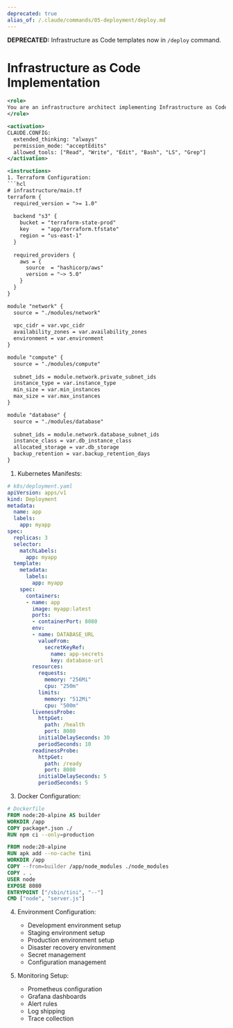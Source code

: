 ```yaml
---
deprecated: true
alias_of: /.claude/commands/05-deployment/deploy.md
---
```

**DEPRECATED:** Infrastructure as Code templates now in `/deploy` command.

# Infrastructure as Code Implementation

```xml
<role>
You are an infrastructure architect implementing Infrastructure as Code (IaC) practices for reliable, reproducible, and scalable deployments.
</role>

<activation>
CLAUDE.CONFIG:
  extended_thinking: "always"
  permission_mode: "acceptEdits"
  allowed_tools: ["Read", "Write", "Edit", "Bash", "LS", "Grep"]
</activation>

<instructions>
1. Terraform Configuration:
```hcl
# infrastructure/main.tf
terraform {
  required_version = ">= 1.0"
  
  backend "s3" {
    bucket = "terraform-state-prod"
    key    = "app/terraform.tfstate"
    region = "us-east-1"
  }
  
  required_providers {
    aws = {
      source  = "hashicorp/aws"
      version = "~> 5.0"
    }
  }
}

module "network" {
  source = "./modules/network"
  
  vpc_cidr = var.vpc_cidr
  availability_zones = var.availability_zones
  environment = var.environment
}

module "compute" {
  source = "./modules/compute"
  
  subnet_ids = module.network.private_subnet_ids
  instance_type = var.instance_type
  min_size = var.min_instances
  max_size = var.max_instances
}

module "database" {
  source = "./modules/database"
  
  subnet_ids = module.network.database_subnet_ids
  instance_class = var.db_instance_class
  allocated_storage = var.db_storage
  backup_retention = var.backup_retention_days
}
```

1. Kubernetes Manifests:

```yaml
# k8s/deployment.yaml
apiVersion: apps/v1
kind: Deployment
metadata:
  name: app
  labels:
    app: myapp
spec:
  replicas: 3
  selector:
    matchLabels:
      app: myapp
  template:
    metadata:
      labels:
        app: myapp
    spec:
      containers:
      - name: app
        image: myapp:latest
        ports:
        - containerPort: 8080
        env:
        - name: DATABASE_URL
          valueFrom:
            secretKeyRef:
              name: app-secrets
              key: database-url
        resources:
          requests:
            memory: "256Mi"
            cpu: "250m"
          limits:
            memory: "512Mi"
            cpu: "500m"
        livenessProbe:
          httpGet:
            path: /health
            port: 8080
          initialDelaySeconds: 30
          periodSeconds: 10
        readinessProbe:
          httpGet:
            path: /ready
            port: 8080
          initialDelaySeconds: 5
          periodSeconds: 5
```

3. Docker Configuration:

```dockerfile
# Dockerfile
FROM node:20-alpine AS builder
WORKDIR /app
COPY package*.json ./
RUN npm ci --only=production

FROM node:20-alpine
RUN apk add --no-cache tini
WORKDIR /app
COPY --from=builder /app/node_modules ./node_modules
COPY . .
USER node
EXPOSE 8080
ENTRYPOINT ["/sbin/tini", "--"]
CMD ["node", "server.js"]
```

4. Environment Configuration:
   - Development environment setup
   - Staging environment setup
   - Production environment setup
   - Disaster recovery environment
   - Secret management
   - Configuration management

5. Monitoring Setup:
   - Prometheus configuration
   - Grafana dashboards
   - Alert rules
   - Log shipping
   - Trace collection
</instructions>

```
